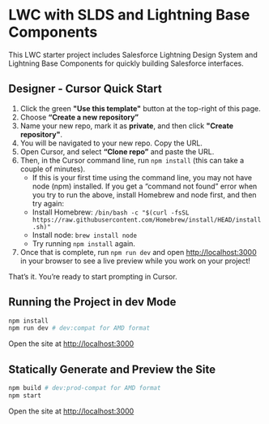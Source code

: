 # LWC with SLDS and Lightning Base Components

This LWC starter project includes Salesforce Lightning Design System and Lightning Base Components for quickly building Salesforce interfaces.

## Designer - Cursor Quick Start
1. Click the green **"Use this template"** button at the top-right of this page.
2. Choose **“Create a new repository”**
3. Name your new repo, mark it as **private**, and then click **"Create repository"**.
4. You will be navigated to your new repo. Copy the URL.
5. Open Cursor, and select **“Clone repo”** and paste the URL.
6. Then, in the Cursor command line, run `npm install` (this can take a couple of minutes).
   * If this is your first time using the command line, you may not have node (npm) installed. If you get a “command not found” error when you try to run the above, install Homebrew and node first, and then try again:
   * Install Homebrew: `/bin/bash -c "$(curl -fsSL https://raw.githubusercontent.com/Homebrew/install/HEAD/install.sh)"`
   * Install node: `brew install node`
   * Try running `npm install` again.
8. Once that is complete, run `npm run dev` and open [http://localhost:3000](http://localhost:3000) in your browser to see a live preview while you work on your project!

That’s it. You’re ready to start prompting in Cursor.

## Running the Project in dev Mode

```bash
npm install
npm run dev # dev:compat for AMD format
```

Open the site at [http://localhost:3000](http://localhost:3000)

## Statically Generate and Preview the Site

```bash
npm build # dev:prod-compat for AMD format
npm start
```

Open the site at [http://localhost:3000](http://localhost:3000)

